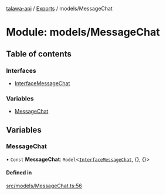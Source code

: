 [talawa-api](../README.md) / [Exports](../modules.md) / models/MessageChat

# Module: models/MessageChat

## Table of contents

### Interfaces

- [InterfaceMessageChat](../interfaces/models_MessageChat.InterfaceMessageChat.md)

### Variables

- [MessageChat](models_MessageChat.md#messagechat)

## Variables

### MessageChat

• `Const` **MessageChat**: `Model`\<[`InterfaceMessageChat`](../interfaces/models_MessageChat.InterfaceMessageChat.md), \{\}, \{\}\>

#### Defined in

[src/models/MessageChat.ts:56](https://github.com/PalisadoesFoundation/talawa-api/blob/806e21a/src/models/MessageChat.ts#L56)
